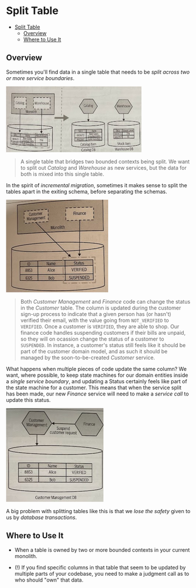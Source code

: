 # Split Table

- [Split Table](#split-table)
  - [Overview](#overview)
  - [Where to Use It](#where-to-use-it)

## Overview

Sometimes you'll find data in a single table that needs to be *split across two or more service boundaries*.

![](2021-11-14-19-17-34.png)

> A single table that bridges two bounded contexts being split. We want to split out *Catalog* and *Warehouse* as new services, but the data for both is mixed into this single table.

In the spirit of *incremental migration*, sometimes it makes sense to split the tables apart in the exiting schema, before separating the schemas.

![](2021-11-14-19-21-09.png)

> Both *Customer Management* and *Finance* code can change the status in the *Customer* table. The column is updated during the customer sign-up process to indicate that a given person has (or hasn't) verified their email, with the value going from `NOT_VERIFIED` to `VERIFIED`. Once a customer is `VERIFIED`, they are able to shop. Our finance code handles suspending customers if their bills are unpaid, so they will on ocassion change the status of a customer to `SUSPENDED`. In instance, a customer's status still feels like it should be part of the customer domain model, and as such it should be managed by the soon-to-be-created *Customer* service.

What happens when multiple pieces of code update the same column? We want, where possible, to keep state machines for our domain entities inside a *single service boundary*, and updating a Status certainly feels like part of the state machine for a customer. This means that when the service split has been made, our new *Finance* service will need to make a *service call* to update this status.

![](2021-11-14-19-24-27.png)

A big problem with splitting tables like this is that we *lose the safety* given to us by *database transactions*.

## Where to Use It

* When a table is owned by two or more bounded contexts in your current monolith.

* (!) If you find specific columns in that table that seem to be updated by multiple parts of your codebase, you need to make a judgment call as to who should "own" that data.
